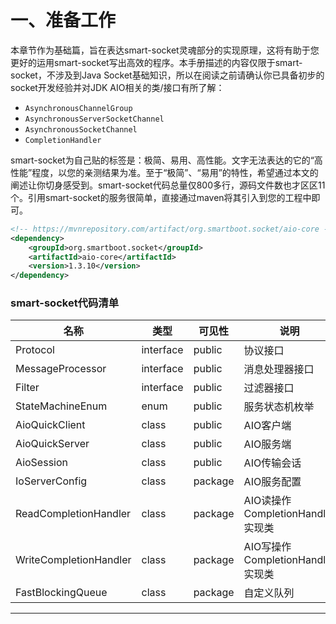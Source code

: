 一、准备工作
===

本章节作为基础篇，旨在表达smart-socket灵魂部分的实现原理，这将有助于您更好的运用smart-socket写出高效的程序。本手册描述的内容仅限于smart-socket，不涉及到Java Socket基础知识，所以在阅读之前请确认你已具备初步的socket开发经验并对JDK AIO相关的类/接口有所了解：
- `AsynchronousChannelGroup`
- `AsynchronousServerSocketChannel`
- `AsynchronousSocketChannel`
- `CompletionHandler`

smart-socket为自己贴的标签是：极简、易用、高性能。文字无法表达的它的“高性能”程度，以您的亲测结果为准。至于“极简”、“易用”的特性，希望通过本文的阐述让你切身感受到。smart-socket代码总量仅800多行，源码文件数也才区区11个。引用smart-socket的服务很简单，直接通过maven将其引入到您的工程中即可。
```xml
<!-- https://mvnrepository.com/artifact/org.smartboot.socket/aio-core -->
<dependency>
    <groupId>org.smartboot.socket</groupId>
    <artifactId>aio-core</artifactId>
    <version>1.3.10</version>
</dependency>
```

### smart-socket代码清单
| 名称 | 类型 |可见性|说明|
|---|---|---|---|
|Protocol|interface|public|协议接口|
|MessageProcessor|interface|public|消息处理器接口|
|Filter|interface|public|过滤器接口|
|StateMachineEnum|enum|public|服务状态机枚举|
|AioQuickClient|class|public|AIO客户端|
|AioQuickServer|class|public|AIO服务端|
|AioSession|class|public|AIO传输会话|
|IoServerConfig|class|package|AIO服务配置|
|ReadCompletionHandler|class|package|AIO读操作CompletionHandler实现类|
|WriteCompletionHandler|class|package|AIO写操作CompletionHandler实现类|
|FastBlockingQueue|class|package|自定义队列|
---
